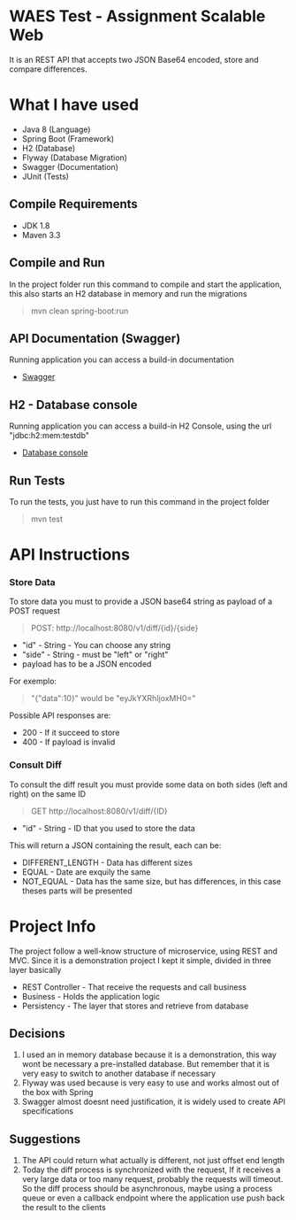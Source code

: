 WAES Test - Assignment Scalable Web
==============

It is an REST API that accepts two JSON Base64 encoded, store and compare differences.

# What I have used

- Java 8 (Language)
- Spring Boot (Framework)
- H2 (Database)
- Flyway (Database Migration)
- Swagger (Documentation)
- JUnit (Tests)

## Compile Requirements

- JDK 1.8
- Maven 3.3

## Compile and Run

 In the project folder run this command to compile and start the application, this also starts an H2 database in memory and run the migrations
 > mvn clean spring-boot:run
 
## API Documentation (Swagger)

 Running application you can access a build-in documentation
- [Swagger](http://localhost:8080/swagger-ui.html)

## H2 - Database console

 Running application you can access a build-in H2 Console, using the url "jdbc:h2:mem:testdb"
- [Database console](http://localhost:8080/h2-console/) 

## Run Tests
To run the tests, you just have to run this command in the project folder
> mvn test

# API Instructions

### Store Data
To store data you must to provide a JSON base64 string as payload of a POST request
>POST: http://localhost:8080/v1/diff/{id}/{side}
* "id" - String - You can choose any string 
* "side" - String - must be "left" or "right"
* payload has to be a JSON encoded

For exemplo:
>"{"data":10}" would be "eyJkYXRhIjoxMH0="

Possible API responses are:
* 200 - If it succeed to store
* 400 - If payload is invalid

### Consult Diff
To consult the diff result you must provide some data on both sides (left and right) on the same ID
>GET http://localhost:8080/v1/diff/{ID}
* "id" - String - ID that you used to store the data

This will return a JSON containing the result, each can be:
* DIFFERENT_LENGTH - Data has different sizes  
* EQUAL - Date are exquily the same 
* NOT_EQUAL - Data has the same size, but has differences, in this case theses parts will be presented

# Project Info

The project follow a well-know structure of microservice, using REST and MVC. 
Since it is a demonstration project I kept it simple, divided in three layer basically
* REST Controller - That receive the requests and call business
* Business - Holds the application logic
* Persistency - The layer that stores and retrieve from database 

## Decisions
1. I used an in memory database because it is a demonstration, this way wont be necessary a 
pre-installed database. But remember that it is very easy to switch to another database if necessary
2. Flyway was used because is very easy to use and works almost out of the box with Spring
3. Swagger almost doesnt need justification, it is widely used to create API specifications


## Suggestions

1. The API could return what actually is different, not just offset end length
2. Today the diff process is synchronized with the request, If it receives a very large data or too 
many request, probably the requests will timeout. So the diff process should be asynchronous, maybe using
a process queue or even a callback endpoint where the application use push back the result to the clients